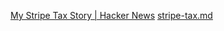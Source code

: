 
[My Stripe Tax Story | Hacker News](https://news.ycombinator.com/item?id=30535572)
[stripe-tax.md](https://gist.github.com/humandoing/5ec7c224691282532db0b9dc37797d7c)
